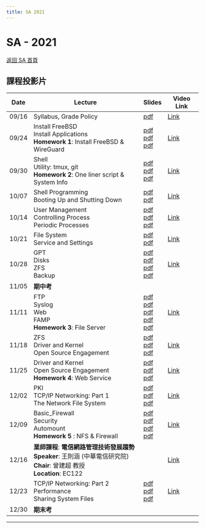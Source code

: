```yaml
---
title: SA 2021
---
```


# SA - 2021

[返回 SA 首頁](/sa/)

## 課程投影片

| Date | Lecture | Slides | Video Link |
|---|---|---|---|
| 09/16 | Syllabus, Grade Policy | [pdf](/assets/sa/2021/00_Syllabus.pdf) | [Link](https://teams.microsoft.com/l/meetup-join/19%3ameeting_NTNhODRjOTMtYjhmYy00MGQxLTgyOWItNTZkOTI4ODVhMDgx%40thread.v2/0?context=%7b%22Tid%22%3a%2280a9abdb-7cef-443c-b040-3f8e75e9232e%22%2c%22Oid%22%3a%2296f7dd50-2d0f-425e-835c-e91485fe70de%22%7d) |
| 09/24 | Install FreeBSD<br>Install Applications<br>**Homework 1**: Install FreeBSD & WireGuard | [pdf](/assets/sa/2021/01_Install_FreeBSD.pdf)<br>[pdf](/assets/sa/2021/02_Installing_Applications.pdf)<br>[pdf](/assets/sa/2021/HW1.pdf) | [Link](https://teams.microsoft.com/l/meetup-join/19%3ameeting_NTNhODRjOTMtYjhmYy00MGQxLTgyOWItNTZkOTI4ODVhMDgx%40thread.v2/0?context=%7b%22Tid%22%3a%2280a9abdb-7cef-443c-b040-3f8e75e9232e%22%2c%22Oid%22%3a%2296f7dd50-2d0f-425e-835c-e91485fe70de%22%7d) |
| 09/30 | Shell<br>Utility: tmux, git<br>**Homework 2**: One liner script & System Info | [pdf](/assets/sa/2021/03_Shell.pdf)<br>[pdf](/assets/sa/2021/05_Utilities_tmux_git.pdf)<br>[pdf](/assets/sa/2021/HW2_20211002.pdf) | [Link](https://teams.microsoft.com/l/meetup-join/19%3AUEr5hGHp9FHZRa5xZNyfOdnIRobq9eHsQTQHuHVTeoQ1%40thread.tacv2/1632983828601?context=%7B%22Tid%22%3A%2280a9abdb-7cef-443c-b040-3f8e75e9232e%22%2C%22Oid%22%3A%22752c6993-c5cc-486f-bc3e-8c27c05e450f%22%2C%22MessageId%22%3A%221632983828601%22%7D) |
| 10/07 | Shell Programming<br>Booting Up and Shutting Down | [pdf](/assets/sa/2021/04_ShellProgramming.pdf)<br>[pdf](/assets/sa/2021/06_Boot_ShutDown.pdf) | [Link](https://teams.microsoft.com/l/meetup-join/19%3AUEr5hGHp9FHZRa5xZNyfOdnIRobq9eHsQTQHuHVTeoQ1%40thread.tacv2/1632983828601?context=%7B%22Tid%22%3A%2280a9abdb-7cef-443c-b040-3f8e75e9232e%22%2C%22Oid%22%3A%22752c6993-c5cc-486f-bc3e-8c27c05e450f%22%2C%22MessageId%22%3A%221632983828601%22%7D) |
| 10/14 | User Management<br>Controlling Process<br>Periodic Processes | [pdf](/assets/sa/2021/07_User_Management.pdf)<br>[pdf](/assets/sa/2021/08_Controlling_Process.pdf)<br>[pdf](/assets/sa/2021/09_Periodic_Processes.pdf) | [Link](https://teams.microsoft.com/l/meetup-join/19%3AUEr5hGHp9FHZRa5xZNyfOdnIRobq9eHsQTQHuHVTeoQ1%40thread.tacv2/1632983828601?context=%7B%22Tid%22%3A%2280a9abdb-7cef-443c-b040-3f8e75e9232e%22%2C%22Oid%22%3A%22752c6993-c5cc-486f-bc3e-8c27c05e450f%22%2C%22MessageId%22%3A%221632983828601%22%7D) |
| 10/21 | File System<br>Service and Settings | [pdf](/assets/sa/2021/10_FileSystem.pdf)<br>[pdf](/assets/sa/2021/11_Service_and_Settings.pdf) | [Link](https://meet.google.com/xdo-uxsk-imr) |
| 10/28 | GPT<br>Disks<br>ZFS<br>Backup | [pdf](/assets/sa/2021/12_GPT.pdf)<br>[pdf](/assets/sa/2021/13_Disks.pdf)<br>[pdf](/assets/sa/2021/14_ZFS.pdf)<br>[pdf](/assets/sa/2021/15_Backups.pdf) | [Link](https://meet.google.com/xdo-uxsk-imr) |
| 11/05 | **期中考** | | |
| 11/11 | FTP<br>Syslog<br>Web<br>FAMP<br>**Homework 3**: File Server | [pdf](/assets/sa/2021/16_FTP_File_Transfer_Protocol.pdf)<br>[pdf](/assets/sa/2021/17_Syslog_and_LogRotate.pdf)<br>[pdf](/assets/sa/2021/18_Web.pdf)<br>[pdf](/assets/sa/2021/19_FAMP.pdf)<br>[pdf](/assets/sa/2021/hw3_20211204.pdf) | [Link](https://meet.google.com/xdo-uxsk-imr) |
| 11/18 | ZFS<br>Driver and Kernel<br>Open Source Engagement | [pdf](/assets/sa/2021/14_ZFS.pdf)<br>[pdf](/assets/sa/2021/20_Driver_and_Kernel.pdf)<br>[pdf](/assets/sa/2021/21_Open_Source_Engagement.pdf) | [Link](https://meet.google.com/xdo-uxsk-imr) |
| 11/25 | Driver and Kernel<br>Open Source Engagement<br>**Homework 4**: Web Service | [pdf](/assets/sa/2021/20_Driver_and_Kernel.pdf)<br>[pdf](/assets/sa/2021/21_Open_Source_Engagement.pdf)<br>[pdf](/assets/sa/2021/HW4.pdf) | [Link](https://meet.google.com/xdo-uxsk-imr) |
| 12/02 | PKI<br>TCP/IP Networking: Part 1<br>The Network File System | [pdf](/assets/sa/2021/22_PKI.pdf)<br>[pdf](/assets/sa/2021/23_TCP_IP.pdf)<br>[pdf](/assets/sa/2021/24_NFS.pdf) | [Link](https://meet.google.com/xdo-uxsk-imr) |
| 12/09 | Basic_Firewall<br>Security<br>Automount<br>**Homework 5** : NFS & Firewall | [pdf](/assets/sa/2021/25_Basic_Firewall.pdf)<br>[pdf](/assets/sa/2021/26_Security.pdf)<br>[pdf](/assets/sa/2021/27_Automount.pdf)<br>[pdf](/assets/sa/2021/HW5.pdf) | [Link](https://meet.google.com/xdo-uxsk-imr) |
| 12/16 | **業師課程**: **電信網路管理技術發展趨勢**<br>**Speaker**: 王則涵 (中華電信研究院)<br>**Chair**: 曾建超 教授<br>**Location**: EC122 | | [Link](https://meet.google.com/xdo-uxsk-imr) |
| 12/23 | TCP/IP Networking: Part 2<br>Performance<br>Sharing System Files | [pdf](/assets/sa/2021/23_TCP_IP.pdf)<br>[pdf](/assets/sa/2021/28_Performance.pdf)<br>[pdf](/assets/sa/2021/29_NIS.pdf) | [Link](https://meet.google.com/xdo-uxsk-imr) |
| 12/30 | **期末考** | | |

---
